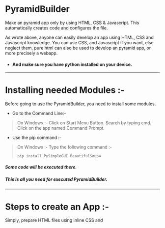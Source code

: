 # PyramidBuilder
Make an pyramid app only by using HTML, CSS &amp; Javascript. This automatically creates code and configures the file.

As wrote above, anyone can easily develop an app using HTML, CSS and Javascript knowledge. You can use CSS, and Javascript if you want, else neglect them, pure html can also be used to develop an pyramid app, or more precisely a webapp.

- #### And make sure you have python installed on your device.

------------

# Installing needed Modules :-
Before going to use the PyramidBuilder, you need to install some modules.
- Go to the Command Line:-
>On Windows :-
>Click on Start Menu Button.
>Search by typing cmd.
>Click on the app named Command Prompt.

- Use the pip command :-
> On Windows :-
> Type the following command :-
>```
>pip install PySimpleGUI BeautifulSoup4
>```

##### Some code will be executed there.
##### This is all you need for executed PyramidBuilder.

------------


# Steps to create an App :-
Simply, prepare HTML files using inline CSS and <script> tag for Javascript on the same HTML file. Multiple files can be used but individual CSS and Javascript for them should be in the same file in which you have HTML.

- #### You have to download the PyramidBuilder.py file from this repository. Though repository may be a big word, simply download the file from the main branch.(above 👆)
- #### Then,  the only think you to do is to double-click on it and further the program is self explanatory. It's a GUI based program, so you  don't have to worry about learning to code.

